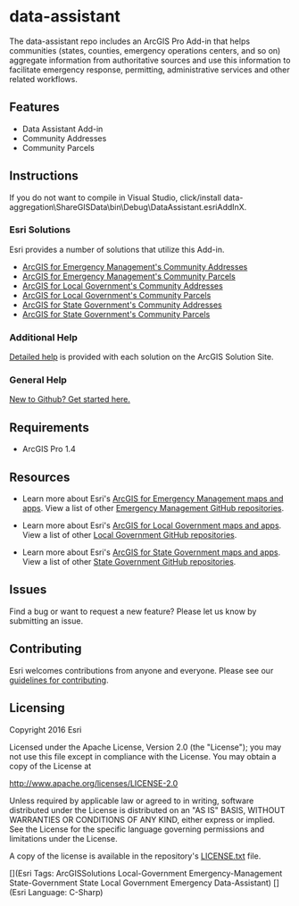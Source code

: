 # data-assistant

The data-assistant repo includes an ArcGIS Pro Add-in that helps communities (states, counties, emergency operations centers, and so on) aggregate information from authoritative sources and use this information to facilitate emergency response, permitting, administrative services and other related workflows.

## Features

* Data Assistant Add-in
* Community Addresses
* Community Parcels

## Instructions

If you do not want to compile in Visual Studio, click/install data-aggregation\ShareGISData\bin\Debug\DataAssistant.esriAddInX.

### Esri Solutions 

Esri provides a number of solutions that utilize this Add-in.
* [ArcGIS for Emergency Management's Community Addresses](http://links.esri.com/emergencymanagement/help/AggregateAddresses/)
* [ArcGIS for Emergency Management's Community Parcels](http://links.esri.com/emergencymanagement/help/AggregateParcels/)
* [ArcGIS for Local Government's Community Addresses](http://links.esri.com/localgovernment/help/AggregateAddresses/)
* [ArcGIS for Local Government's Community Parcels](http://links.esri.com/localgovernment/help/AggregateParcels/)
* [ArcGIS for State Government's Community Addresses](http://links.esri.com/stategovernment/help/AggregateAddresses/)
* [ArcGIS for State Government's Community Parcels](http://links.esri.com/stategovernment/help/AggregateParcels/)     

### Additional Help

[Detailed help](http://solutions.arcgis.com/emergency-management/help/aggregate-addresses/tools/)
is provided with each solution on the ArcGIS Solution Site.

### General Help
[New to Github? Get started here.](http://htmlpreview.github.com/?https://github.com/Esri/esri.github.com/blob/master/help/esri-getting-to-know-github.html)

## Requirements

* ArcGIS Pro 1.4

## Resources

* Learn more about Esri's [ArcGIS for Emergency Management maps and apps](http://solutions.arcgis.com/emergency-management/).
View a list of other [Emergency Management GitHub repositories](http://esri.github.io/#Emergency-Management).

* Learn more about Esri's [ArcGIS for Local Government maps and apps](http://solutions.arcgis.com/local-government/).
View a list of other [Local Government GitHub repositories](http://esri.github.io/#Local-Government).

* Learn more about Esri's [ArcGIS for State Government maps and apps](http://solutions.arcgis.com/state-government/).
View a list of other [State Government GitHub repositories](http://esri.github.io/#State-Government).

## Issues

Find a bug or want to request a new feature?  Please let us know by submitting an issue.

## Contributing

Esri welcomes contributions from anyone and everyone.
Please see our [guidelines for contributing](https://github.com/esri/contributing).

## Licensing

Copyright 2016 Esri

Licensed under the Apache License, Version 2.0 (the "License");
you may not use this file except in compliance with the License.
You may obtain a copy of the License at

   http://www.apache.org/licenses/LICENSE-2.0

Unless required by applicable law or agreed to in writing, software
distributed under the License is distributed on an "AS IS" BASIS,
WITHOUT WARRANTIES OR CONDITIONS OF ANY KIND, either express or implied.
See the License for the specific language governing permissions and
limitations under the License.

A copy of the license is available in the repository's
[LICENSE.txt](LICENSE.txt) file.

[](Esri Tags: ArcGISSolutions Local-Government Emergency-Management State-Government State Local Government Emergency Data-Assistant)
[](Esri Language: C-Sharp)
